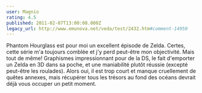 ```yaml
---
user: Magnio
rating: 4.5
published: 2011-02-07T13:00:08.000Z
legacy_url: http://www.emunova.net/veda/test/2432.htm#comment-14950
---
```

Phantom Hourglass est pour moi un excellent épisode de Zelda. Certes, cette série m'a toujours comblée et j'y perd peut-être mon objectivité. Mais tout de même! Graphismes impressionnant pour de la DS, le fait d'emporter un Zelda en 3D dans sa poche, et une maniabilité plutôt réussie (excepté peut-être les roulades). Alors oui, il est trop court et manque cruellement de quêtes annexes, mais récupérer tous les trésors au fond des océans devrait déjà vous occuper un petit moment.